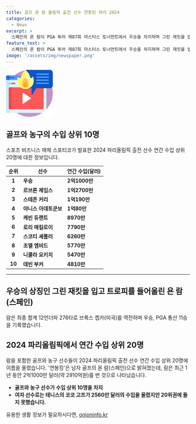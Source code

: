 ```yaml
---
title: 골프 욘 람 올림픽 출전 선수 연봉킹 파리 2024
categories:
  - News
excerpt: >
  스페인의 욘 람이 PGA 투어 제87회 마스터스 토너먼트에서 우승을 차지하며 그린 재킷을 입었고, 파리올림픽에 출전하는 선수 중 연봉킹으로 나온 것으로 알려졌다. 미국의 르브론 제임스가 2위를 차지했으며, 상위 10명 중 농구와 골프 선수가 모두를 차지했다. 여자 선수 중에서는 테니스의 코코 고프가 수입 상위권에 진입했다. (출처: AP, 스포티코)
feature_text: >
  스페인의 욘 람이 PGA 투어 제87회 마스터스 토너먼트에서 우승을 차지하며 그린 재킷을 입었고, 파리올림픽에 출전하는 선수 중 연봉킹으로 나온 것으로 알려졌다. 미국의 르브론 제임스가 2위를 차지했으며, 상위 10명 중 농구와 골프 선수가 모두를 차지했다. 여자 선수 중에서는 테니스의 코코 고프가 수입 상위권에 진입했다. (출처: AP, 스포티코)
image: '/assets/img/newspaper.png'
---
```


<p><img src="/assets/img/news.png" alt="rentncar 속보" /></p>

<h2 data-ke-size="size26">골프와 농구의 수입 상위 10명</h2>

<p data-ke-size="size16">스포츠 비즈니스 매체 스포티코가 발표한 2024 파리올림픽 출전 선수 연간 수입 상위 20명에 대한 정보입니다.</p>

<table>
    <thead>
        <tr>
            <th>순위</th>
            <th>선수</th>
            <th>연간 수입(달러)</th>
        </tr>
    </thead>
    <tbody>
        <tr>
            <td style="text-align: center; height: 17px;"><b>1</b></td>
            <td><b>우승</b></td>
            <td><b>2억1000만</b></td>
        </tr>
        <tr>
            <td style="text-align: center; height: 17px;"><b>2</b></td>
            <td><b>르브론 제임스</b></td>
            <td><b>1억2700만</b></td>
        </tr>
        <tr>
            <td style="text-align: center; height: 17px;"><b>3</b></td>
            <td><b>스테픈 커리</b></td>
            <td><b>1억190만</b></td>
        </tr>
        <tr>
            <td style="text-align: center; height: 17px;"><b>4</b></td>
            <td><b>야니스 아데토쿤보</b></td>
            <td><b>1억80만</b></td>
        </tr>
        <tr>
            <td style="text-align: center; height: 17px;"><b>5</b></td>
            <td><b>케빈 듀랜트</b></td>
            <td><b>8970만</b></td>
        </tr>
        <tr>
            <td style="text-align: center; height: 17px;"><b>6</b></td>
            <td><b>로리 매킬로이</b></td>
            <td><b>7790만</b></td>
        </tr>
        <tr>
            <td style="text-align: center; height: 17px;"><b>7</b></td>
            <td><b>스코티 셰플러</b></td>
            <td><b>6260만</b></td>
        </tr>
        <tr>
            <td style="text-align: center; height: 17px;"><b>8</b></td>
            <td><b>조엘 엠비드</b></td>
            <td><b>5770만</b></td>
        </tr>
        <tr>
            <td style="text-align: center; height: 17px;"><b>9</b></td>
            <td><b>니콜라 요키치</b></td>
            <td><b>5470만</b></td>
        </tr>
        <tr>
            <td style="text-align: center; height: 17px;"><b>10</b></td>
            <td><b>데빈 부커</b></td>
            <td><b>4810만</b></td>
        </tr>
    </tbody>
</table>

<hr>

<h2 data-ke-size="size26">우승의 상징인 그린 재킷을 입고 트로피를 들어올린 욘 람(스페인)</h2>

<p data-ke-size="size16">람은 최종 합계 12언더파 276타로 브룩스 켑카(미국)를 역전하며 우승, PGA 통산 11승을 기록했습니다.</p>

<h2 data-ke-size="size26">2024 파리올림픽에서 연간 수입 상위 20명</h2>

<p data-ke-size="size16">람을 포함한 골프와 농구 선수들이 2024 파리올림픽 출전 선수 연간 수입 상위 20명에 이름을 올렸습니다. '연봉킹'은 남자 골프의 욘 람(스페인)으로 밝혀졌는데, 람은 최근 1년 동안 2억1000만 달러(약 2910억원)를 번 것으로 나타났습니다.</p>

<ul>
    <li><b>골프와 농구 선수가 수입 상위 10명을 차지</b></li>
    <li><b>여자 선수로는 테니스의 코코 고프가 2560만 달러의 수입을 올렸지만 20위권에 들지 못했습니다.</b></li>
</ul>
유용한 생활 정보가 필요하시다면, <a href="https://onioninfo.kr" rel="dofollow">onioninfo.kr</a>


